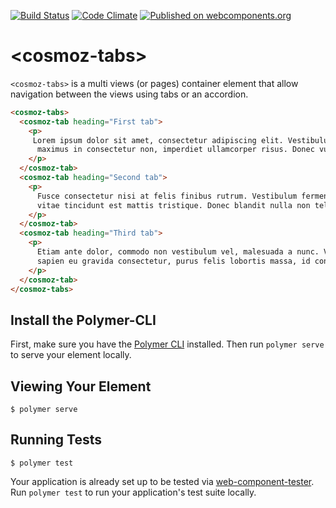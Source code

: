 [![Build Status](https://travis-ci.org/Neovici/cosmoz-tabs.svg?branch=master)](https://travis-ci.org/Neovici/cosmoz-tabs)
[![Code Climate](https://codeclimate.com/github/codeclimate/codeclimate/badges/gpa.svg)](https://codeclimate.com/github/Neovici/cosmoz-tabs)
[![Published on webcomponents.org](https://img.shields.io/badge/webcomponents.org-published-blue.svg)](https://www.webcomponents.org/element/Neovici/cosmoz-tabs)

# &lt;cosmoz-tabs&gt;

`<cosmoz-tabs>` is a multi views (or pages) container element that allow navigation between the views using tabs or an accordion.

<!--
```
<custom-element-demo>
  <template>
    <script src="../webcomponentsjs/webcomponents-lite.js"></script>
    <link rel="import" href="cosmoz-tabs.html">
    <next-code-block></next-code-block>
  </template>
</custom-element-demo>
```
-->
```html
<cosmoz-tabs>
  <cosmoz-tab heading="First tab">
    <p>
     Lorem ipsum dolor sit amet, consectetur adipiscing elit. Vestibulum massa ante,
      maximus in consectetur non, imperdiet ullamcorper risus. Donec vulputate justo nibh.
    </p>
  </cosmoz-tab>
  <cosmoz-tab heading="Second tab">
    <p>
      Fusce consectetur nisi at felis finibus rutrum. Vestibulum fermentum pharetra sem,
      vitae tincidunt est mattis tristique. Donec blandit nulla non tellus tincidunt pretium.
    </p>
  </cosmoz-tab>
  <cosmoz-tab heading="Third tab">
    <p>
      Etiam ante dolor, commodo non vestibulum vel, malesuada a nunc. Vestibulum accumsan,
      sapien eu gravida consectetur, purus felis lobortis massa, id consequat eros lacus sit amet quam.
    </p>
  </cosmoz-tab>
</cosmoz-tabs>
```

## Install the Polymer-CLI

First, make sure you have the [Polymer CLI](https://www.npmjs.com/package/polymer-cli) installed. Then run `polymer serve` to serve your element locally.

## Viewing Your Element

```
$ polymer serve
```

## Running Tests

```
$ polymer test
```

Your application is already set up to be tested via [web-component-tester](https://github.com/Polymer/web-component-tester). Run `polymer test` to run your application's test suite locally.
